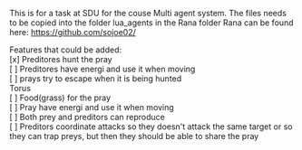 This is for a task at SDU for the couse Multi agent system. The files needs to be copied into the folder lua_agents in the Rana folder
Rana can be found here: https://github.com/sojoe02/

Features that could be added:\
    [x] Preditores hunt the pray\
    [ ] Preditores have energi and use it when moving\
    [ ] prays try to escape when it is being hunted\
    [ ](Maybe) Torus\
    [ ] Food(grass) for the pray\
    [ ] Pray have energi and use it when moving\
    [ ] Both prey and preditors can reproduce\
    [ ] Preditors coordinate attacks so they doesn't attack the same target or so they can trap preys, but then they should be able to share the pray
  
